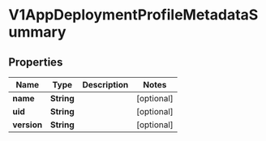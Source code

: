 # V1AppDeploymentProfileMetadataSummary

## Properties
Name | Type | Description | Notes
------------ | ------------- | ------------- | -------------
**name** | **String** |  |  [optional]
**uid** | **String** |  |  [optional]
**version** | **String** |  |  [optional]
